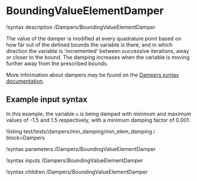 # BoundingValueElementDamper

!syntax description /Dampers/BoundingValueElementDamper

The value of the damper is modified at every quadrature point based on
how far out of the defined bounds the variable is there, and in which direction
the variable is 'incremented' between successive iterations, away or closer to the bound.
The damping increases when the variable is moving further away from the prescribed bounds.

More information about dampers may be found on the
[Dampers syntax documentation](syntax/Dampers/index.md).

## Example input syntax

In this example, the variable `u` is being damped with minimum and maximum values of -1.5 and
1.5 respectively, with a minimum damping factor of 0.001.

!listing test/tests/dampers/min_damping/min_elem_damping.i block=Dampers

!syntax parameters /Dampers/BoundingValueElementDamper

!syntax inputs /Dampers/BoundingValueElementDamper

!syntax children /Dampers/BoundingValueElementDamper
